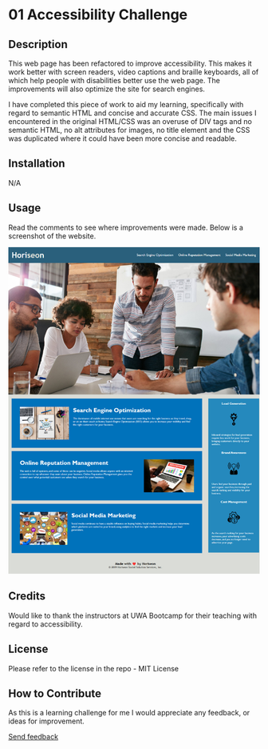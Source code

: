 # 01 Accessibility Challenge

## Description
This web page has been refactored to improve accessibility. This makes it work better with screen readers, video captions and braille keyboards, all of which help people with disabilities better use the web page. The improvements will also optimize the site for search engines.

I have completed this piece of work to aid my learning, specifically with regard to semantic HTML and concise and accurate CSS. The main issues I encountered in the original HTML/CSS was an overuse of DIV tags and no semantic HTML, no alt attributes for images, no title element and the CSS was duplicated where it could have been more concise and readable.

## Installation

N/A

## Usage

Read the comments to see where improvements were made.
Below is a screenshot of the website. 

![Image](./assets/images/screenshot.jpg?raw=true "Screenshot")

## Credits

Would like to thank the instructors at UWA Bootcamp for their teaching with regard to accessibility.

## License

Please refer to the license in the repo - MIT License

## How to Contribute

As this is a learning challenge for me I would appreciate any feedback, or ideas for improvement.

[Send feedback](mailto:helenelee3@outlook.com)
